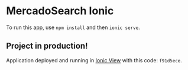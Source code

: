 # MercadoSearch Ionic

To run this app, use `npm install` and then `ionic serve`.

## Project in production!
Application deployed and running in [Ionic View](https://play.google.com/store/apps/details?id=com.ionicframework.view) with this code: `f91d5ece`.
